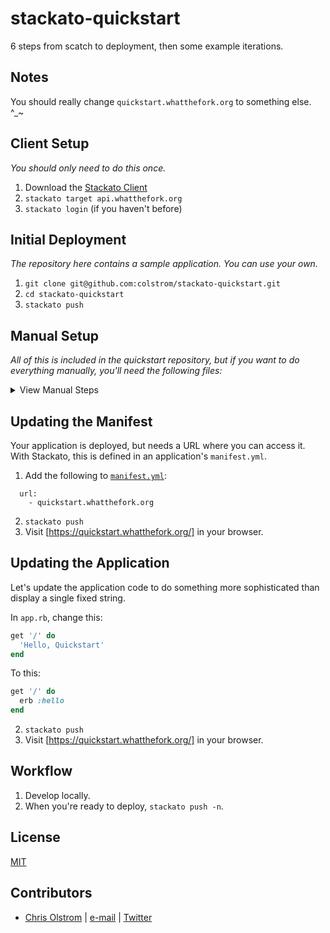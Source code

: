 # stackato-quickstart

6 steps from scatch to deployment, then some example iterations.

Notes
-----
You should really change `quickstart.whatthefork.org` to something else. ^_~

Client Setup
------------

_You should only need to do this once._

1. Download the [Stackato Client](https://www.activestate.com/stackato/download_client)
2. `stackato target api.whatthefork.org`
3. `stackato login` (if you haven't before)

Initial Deployment
------------------

_The repository here contains a sample application. You can use your own._

1. `git clone git@github.com:colstrom/stackato-quickstart.git`
2. `cd stackato-quickstart`
3. `stackato push`

Manual Setup
------------

_All of this is included in the quickstart repository, but if you want to do everything manually, you'll need the following files:_

<details>
  <summary>View Manual Steps</summary>
[`Gemfile`](./Gemfile)

```ruby
source 'https://rubygems.org'

gem 'sinatra'
```

_This example uses Sinatra, as one of the simplest starting points for a Ruby web application._

- - -

[`app.rb`](./app.rb)

```ruby
require 'sinatra'

get '/' do
  'Hello, Quickstart!'
end
```

_This contains your application code, and can be called anything, but `app.rb` is a reasonable convention._

- - -

[`config.ru`](./config.ru)

```ruby
require_relative 'app'

run Sinatra::Application
```

_This is only needed if you are using Rack. Since that's a common case, it's included in this example._

- - -

[`Procfile`](./Procfile)

```yaml
---
web: bundle exec rackup --port $PORT
```

_This defines how to launch your application. If you omit this file, Stackato will try to figure it out for you._

- - -

[`manifest.yml`](./manifest.yml) tells Stackato about your application:

```
---
applications:
- name: quickstart
```

_The `name` of your application is how Stackato knows what you are trying to deploy. It is important._
</details>

Updating the Manifest
---------------------

Your application is deployed, but needs a URL where you can access it. With Stackato, this is defined in an application's `manifest.yml`.

1. Add the following to [`manifest.yml`](/manifest.yml):
```
  url:
    - quickstart.whatthefork.org
```
2. `stackato push`
3. Visit [https://quickstart.whatthefork.org/] in your browser.

Updating the Application
------------------------

Let's update the application code to do something more sophisticated than display a single fixed string.

In `app.rb`, change this:
```ruby
get '/' do
  'Hello, Quickstart'
end
```

To this:
```ruby
get '/' do
  erb :hello
end
```

2. `stackato push`
3. Visit [https://quickstart.whatthefork.org/] in your browser.

Workflow
--------
1. Develop locally.
2. When you're ready to deploy, `stackato push -n`.

License
-------
[MIT](https://tldrlegal.com/license/mit-license)

Contributors
------------
* [Chris Olstrom](https://colstrom.github.io/) | [e-mail](mailto:chris@olstrom.com) | [Twitter](https://twitter.com/ChrisOlstrom)
